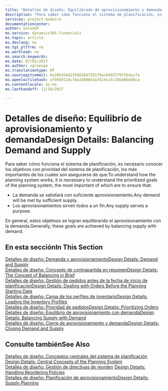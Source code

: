 ```yaml
---
title: "Detalles de diseño: Equilibrado de aprovisionamiento y demanda | Documentos de Microsoft"
description: "Para saber cómo funciona el sistema de planificación, es necesario conocer los objetivos con prioridad del sistema de planificación, los más importantes de los cuales son asegurarse de que las demandas se satisfagan con suficiente suministro y de que los suministros tengan un propósito."
services: project-madeira
documentationcenter: 
author: SorenGP
ms.service: dynamics365-financials
ms.topic: article
ms.devlang: na
ms.tgt_pltfrm: na
ms.workload: na
ms.search.keywords: 
ms.date: 07/01/2017
ms.author: sgroespe
ms.translationtype: HT
ms.sourcegitcommit: ba26b354d235981bd7291f9ac6402779f554ac7a
ms.openlocfilehash: af9569114cfbe2d48be3a7514cc5c2bb48bd48ca
ms.contentlocale: es-mx
ms.lasthandoff: 11/10/2017

---
```

# <a name="design-details-balancing-demand-and-supply"></a><span data-ttu-id="a8fc7-103">Detalles de diseño: Equilibrio de aprovisionamiento y demanda</span><span class="sxs-lookup"><span data-stu-id="a8fc7-103">Design Details: Balancing Demand and Supply</span></span>
<span data-ttu-id="a8fc7-104">Para saber cómo funciona el sistema de planificación, es necesario conocer los objetivos con prioridad del sistema de planificación, los más importantes de los cuales son asegurarse de que:</span><span class="sxs-lookup"><span data-stu-id="a8fc7-104">To understand how the planning system works, it is necessary to understand the prioritized goals of the planning system, the most important of which are to ensure that:</span></span>  

- <span data-ttu-id="a8fc7-105">La demanda se satisfará con suficiente aprovisionamiento.</span><span class="sxs-lookup"><span data-stu-id="a8fc7-105">Any demand will be met by sufficient supply.</span></span>  
- <span data-ttu-id="a8fc7-106">Los aprovisionamientos sirven todos a un fin.</span><span class="sxs-lookup"><span data-stu-id="a8fc7-106">Any supply serves a purpose.</span></span>  

 <span data-ttu-id="a8fc7-107">En general, estos objetivos se logran equilibrando el aprovisionamiento con la demanda.</span><span class="sxs-lookup"><span data-stu-id="a8fc7-107">Generally, these goals are achieved by balancing supply with demand.</span></span>  

## <a name="in-this-section"></a><span data-ttu-id="a8fc7-108">En esta sección</span><span class="sxs-lookup"><span data-stu-id="a8fc7-108">In This Section</span></span>  
[<span data-ttu-id="a8fc7-109">Detalles de diseño: Demanda y aprovisionamiento</span><span class="sxs-lookup"><span data-stu-id="a8fc7-109">Design Details: Demand and Supply</span></span>](design-details-demand-and-supply.md)  
[<span data-ttu-id="a8fc7-110">Detalles de diseño: Concepto de contrapartida en resumen</span><span class="sxs-lookup"><span data-stu-id="a8fc7-110">Design Details: The Concept of Balancing in Brief</span></span>](design-details-the-concept-of-balancing-in-brief.md)  
[<span data-ttu-id="a8fc7-111">Detalles de diseño: Gestión de pedidos antes de la fecha de inicio de planificación</span><span class="sxs-lookup"><span data-stu-id="a8fc7-111">Design Details: Dealing with Orders Before the Planning Starting Date</span></span>](design-details-dealing-with-orders-before-the-planning-starting-date.md)  
[<span data-ttu-id="a8fc7-112">Detalles de diseño: Carga de los perfiles de inventario</span><span class="sxs-lookup"><span data-stu-id="a8fc7-112">Design Details: Loading the Inventory Profiles</span></span>](design-details-loading-the-inventory-profiles.md)  
[<span data-ttu-id="a8fc7-113">Detalles de diseño: Prioridad de pedidos</span><span class="sxs-lookup"><span data-stu-id="a8fc7-113">Design Details: Prioritizing Orders</span></span>](design-details-prioritizing-orders.md)  
[<span data-ttu-id="a8fc7-114">Detalles de diseño: Equilibrio de aprovisionamiento con demanda</span><span class="sxs-lookup"><span data-stu-id="a8fc7-114">Design Details: Balancing Supply with Demand</span></span>](design-details-balancing-supply-with-demand.md)  
[<span data-ttu-id="a8fc7-115">Detalles de diseño: Cierre de aprovisionamiento y demanda</span><span class="sxs-lookup"><span data-stu-id="a8fc7-115">Design Details: Closing Demand and Supply</span></span>](design-details-closing-demand-and-supply.md)  

## <a name="see-also"></a><span data-ttu-id="a8fc7-116">Consulte también</span><span class="sxs-lookup"><span data-stu-id="a8fc7-116">See Also</span></span>  
 <span data-ttu-id="a8fc7-117">[Detalles de diseño: Conceptos centrales del sistema de planificación](design-details-central-concepts-of-the-planning-system.md) </span><span class="sxs-lookup"><span data-stu-id="a8fc7-117">[Design Details: Central Concepts of the Planning System](design-details-central-concepts-of-the-planning-system.md) </span></span>  
 <span data-ttu-id="a8fc7-118">[Detalles de diseño: Gestión de directivas de reorden](design-details-handling-reordering-policies.md) </span><span class="sxs-lookup"><span data-stu-id="a8fc7-118">[Design Details: Handling Reordering Policies](design-details-handling-reordering-policies.md) </span></span>  
 [<span data-ttu-id="a8fc7-119">Detalles de diseño: Planificación de aprovisionamiento</span><span class="sxs-lookup"><span data-stu-id="a8fc7-119">Design Details: Supply Planning</span></span>](design-details-supply-planning.md)

